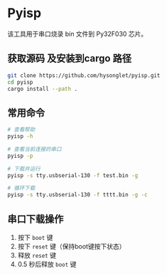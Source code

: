 
# Pyisp

该工具用于串口烧录 bin 文件到 Py32F030 芯片。


## 获取源码 及安装到cargo 路径
``` bash
git clone https://github.com/hysonglet/pyisp.git
cd pyisp
cargo install --path .
```

## 常用命令
``` bash
# 查看帮助
pyisp -h

# 查看当前连接的串口
pyisp -p

# 下载并运行
pyisp -s tty.usbserial-130 -f test.bin -g

# 循环下载
pyisp -s tty.usbserial-130 -f tttt.bin -g -c
```

## 串口下载操作
1. 按下 `boot` 键
2. 按下 `reset` 键（保持boot键按下状态）
3. 释放 `reset` 键
4. 0.5 秒后释放 `boot` 键
